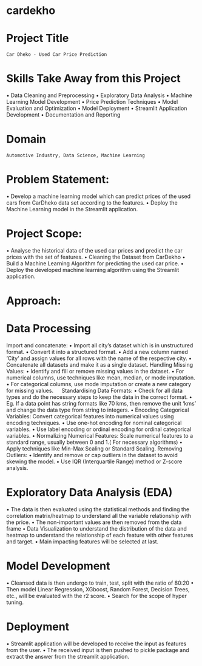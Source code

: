 # cardekho

# Project Title
    Car Dheko - Used Car Price Prediction

# Skills Take Away from this Project
•	Data Cleaning and Preprocessing
•	Exploratory Data Analysis
•	Machine Learning Model Development
•	Price Prediction Techniques
•	Model Evaluation and Optimization
•	Model Deployment
•	Streamlit Application Development
•	Documentation and Reporting

# Domain
    Automotive Industry, Data Science, Machine Learning

# Problem Statement:
•	Develop a machine learning model which can predict prices of the used cars from CarDheko data set according to the features.
•	Deploy the Machine Learning model in the Streamlit application.


# Project Scope:
•	Analyse the historical data of the used car prices and predict the car prices with the set of features.
•	Cleaning the Dataset from CarDekho
•	Build a Machine Learning Algorithm for predicting the used car price.
•	Deploy the developed machine learning algorithm using the Streamlit application.
# Approach:
# Data Processing
Import and concatenate:
•	Import all city’s dataset which is in unstructured format.
•	Convert it into a  structured format.
•	Add a new column named ‘City’ and assign values for all rows with the name of the respective city.
•	Concatenate all datasets and make it as a single dataset.
Handling Missing Values: 
•	Identify and fill or remove missing values in the dataset.
•	For numerical columns, use techniques like mean, median, or mode imputation.
•	For categorical columns, use mode imputation or create a new category for missing values.
 
Standardising Data Formats:
•	Check for all data types and do the necessary steps to keep the data in the correct format.
•	Eg. If a data point has string formats like 70 kms, then remove the unit ‘kms’ and change the data type from string to integers.
•	Encoding Categorical Variables: Convert categorical features into numerical values using encoding techniques.
•	Use one-hot encoding for nominal categorical variables.
•	Use label encoding or ordinal encoding for ordinal categorical variables.
•	Normalizing Numerical Features: Scale numerical features to a standard range, usually between 0 and 1.( For necessary algorithms)
•	Apply techniques like Min-Max Scaling or Standard Scaling.
Removing Outliers: 
•	Identify and remove or cap outliers in the dataset to avoid skewing the model.
•	Use IQR (Interquartile Range) method or Z-score analysis.



# Exploratory Data Analysis (EDA)
•	The data is then evaluated using the statistical methods and finding the correlation matrix/heatmap to understand all the variable relationship with the price.
•	The non-important values are then removed from the data frame
•	Data Visualization to understand the distribution of the data and heatmap to understand the relationship of each feature with other features and target.
•	Main impacting features will be selected at last.

# Model Development
•	Cleansed data is then undergo to train, test, split with the ratio of 80:20
•	Then model Linear Regression, XGboost, Random Forest, Decision Trees, etc., will be evaluated with the r2 score.
•	Search for the scope of hyper tuning.

# Deployment
•	Streamlit application will be developed to receive the input as features from the user.
•	The received input is then pushed to pickle package and extract the answer from the streamlit application.
